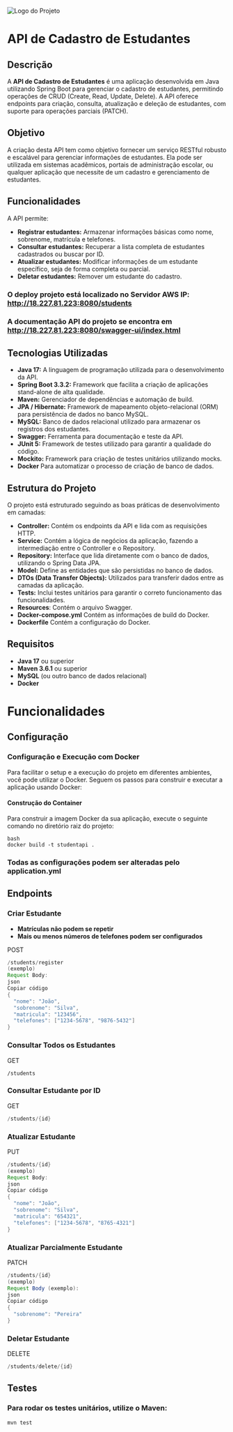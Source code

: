 ![Logo do Projeto](https://camo.githubusercontent.com/0cedb1df1861b796963b6b050f47ec81a0fbfe8f06ef4892692a05cc77c4ac7a/68747470733a2f2f736974652e666f726c6576656e2e636f6d2f696d672f6c6f676f7469706f5f677265656e2e706e67)

# API de Cadastro de Estudantes

## Descrição

A **API de Cadastro de Estudantes** é uma aplicação desenvolvida em Java utilizando Spring Boot para gerenciar o cadastro de estudantes, permitindo operações de CRUD (Create, Read, Update, Delete). A API oferece endpoints para criação, consulta, atualização e deleção de estudantes, com suporte para operações parciais (PATCH).

## Objetivo

A criação desta API tem como objetivo fornecer um serviço RESTful robusto e escalável para gerenciar informações de estudantes. Ela pode ser utilizada em sistemas acadêmicos, portais de administração escolar, ou qualquer aplicação que necessite de um cadastro e gerenciamento de estudantes.

## Funcionalidades

A API permite:

- **Registrar estudantes:** Armazenar informações básicas como nome, sobrenome, matrícula e telefones.
- **Consultar estudantes:** Recuperar a lista completa de estudantes cadastrados ou buscar por ID.
- **Atualizar estudantes:** Modificar informações de um estudante específico, seja de forma completa ou parcial.
- **Deletar estudantes:** Remover um estudante do cadastro.

### O deploy projeto está localizado no Servidor AWS IP: http://18.227.81.223:8080/students
### A documentação API do projeto se encontra em http://18.227.81.223:8080/swagger-ui/index.html

## Tecnologias Utilizadas

- **Java 17:** A linguagem de programação utilizada para o desenvolvimento da API.
- **Spring Boot 3.3.2:** Framework que facilita a criação de aplicações stand-alone de alta qualidade.
- **Maven:** Gerenciador de dependências e automação de build.
- **JPA / Hibernate:** Framework de mapeamento objeto-relacional (ORM) para persistência de dados no banco MySQL.
- **MySQL:** Banco de dados relacional utilizado para armazenar os registros dos estudantes.
- **Swagger:** Ferramenta para documentação e teste da API.
- **JUnit 5:** Framework de testes utilizado para garantir a qualidade do código.
- **Mockito:** Framework para criação de testes unitários utilizando mocks.
- **Docker** Para automatizar o processo de criação de banco de dados. 

## Estrutura do Projeto

O projeto está estruturado seguindo as boas práticas de desenvolvimento em camadas:

- **Controller:** Contém os endpoints da API e lida com as requisições HTTP.
- **Service:** Contém a lógica de negócios da aplicação, fazendo a intermediação entre o Controller e o Repository.
- **Repository:** Interface que lida diretamente com o banco de dados, utilizando o Spring Data JPA.
- **Model:** Define as entidades que são persistidas no banco de dados.
- **DTOs (Data Transfer Objects):** Utilizados para transferir dados entre as camadas da aplicação.
- **Tests:** Inclui testes unitários para garantir o correto funcionamento das funcionalidades.
- **Resources**: Contém o arquivo Swagger.
- **Docker-compose.yml** Contém as informações de build do Docker.
- **Dockerfile** Contém a configuração do Docker.

## Requisitos

- **Java 17** ou superior
- **Maven 3.6.1** ou superior
- **MySQL** (ou outro banco de dados relacional)
- **Docker**

# Funcionalidades

## Configuração

### Configuração e Execução com Docker

Para facilitar o setup e a execução do projeto em diferentes ambientes, você pode utilizar o Docker. Seguem os passos para construir e executar a aplicação usando Docker:

#### Construção do Container

Para construir a imagem Docker da sua aplicação, execute o seguinte comando no diretório raiz do projeto:

```
bash
docker build -t studentapi .
```

### Todas as configurações podem ser alteradas pelo **application.yml**

## Endpoints
### Criar Estudante
- **Matrículas não podem se repetir**
- **Mais ou menos números de telefones podem ser configurados**
  
POST 
```java
/students/register
(exemplo)
Request Body:
json
Copiar código
{
  "nome": "João",
  "sobrenome": "Silva",
  "matricula": "123456",
  "telefones": ["1234-5678", "9876-5432"]
}
```
### Consultar Todos os Estudantes
GET
```
/students
```
### Consultar Estudante por ID
GET
```java
/students/{id}
```
### Atualizar Estudante
PUT 
```java
/students/{id}
(exemplo)
Request Body:
json
Copiar código
{
  "nome": "João",
  "sobrenome": "Silva",
  "matricula": "654321",
  "telefones": ["1234-5678", "8765-4321"]
}
```

### Atualizar Parcialmente Estudante
PATCH
```java
/students/{id}
(exemplo)
Request Body (exemplo):
json
Copiar código
{
  "sobrenome": "Pereira"
}
```
### Deletar Estudante
DELETE
```java
/students/delete/{id}
```
## Testes

### Para rodar os testes unitários, utilize o Maven:
```cmd
mvn test
```
